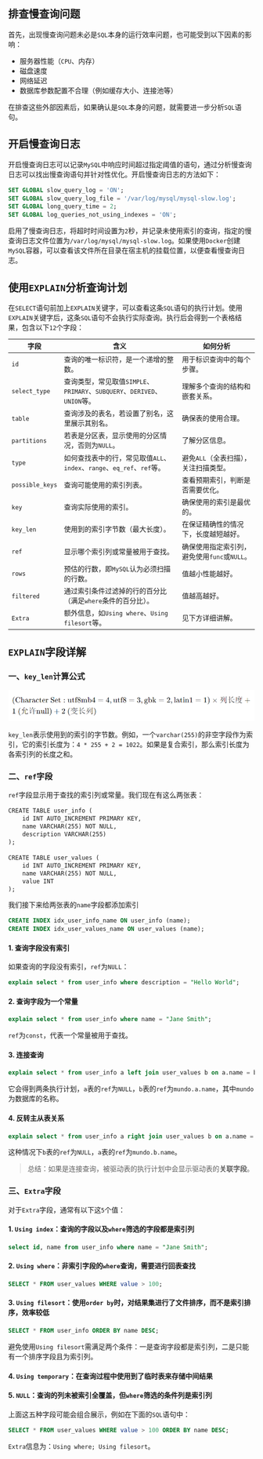 ## 排查慢查询问题

首先，出现慢查询问题未必是`SQL`本身的运行效率问题，也可能受到以下因素的影响：

- 服务器性能（`CPU`、内存）
- 磁盘速度
- 网络延迟
- 数据库参数配置不合理（例如缓存大小、连接池等）

在排查这些外部因素后，如果确认是`SQL`本身的问题，就需要进一步分析`SQL`语句。

## 开启慢查询日志

开启慢查询日志可以记录`MySQL`中响应时间超过指定阈值的语句，通过分析慢查询日志可以找出慢查询语句并针对性优化。开启慢查询日志的方法如下：

```sql
SET GLOBAL slow_query_log = 'ON';
SET GLOBAL slow_query_log_file = '/var/log/mysql/mysql-slow.log';
SET GLOBAL long_query_time = 2;
SET GLOBAL log_queries_not_using_indexes = 'ON';
```

启用了慢查询日志，将超时时间设置为`2`秒，并记录未使用索引的查询，指定的慢查询日志文件位置为`/var/log/mysql/mysql-slow.log`。如果使用`Docker`创建`MySQL`容器，可以查看该文件所在目录在宿主机的挂载位置，以便查看慢查询日志。

## 使用`EXPLAIN`分析查询计划

在`SELECT`语句前加上`EXPLAIN`关键字，可以查看这条`SQL`语句的执行计划。使用`EXPLAIN`关键字后，这条`SQL`语句不会执行实际查询。执行后会得到一个表格结果，包含以下`12`个字段：

| 字段            | 含义                                                         | 如何分析                                     |
| --------------- | ------------------------------------------------------------ | -------------------------------------------- |
| `id`            | 查询的唯一标识符，是一个递增的整数。                         | 用于标识查询中的每个步骤。                   |
| `select_type`   | 查询类型，常见取值`SIMPLE`、`PRIMARY`、`SUBQUERY`、`DERIVED`、`UNION`等。 | 理解多个查询的结构和嵌套关系。               |
| `table`         | 查询涉及的表名，若设置了别名，这里展示其别名。               | 确保表的使用合理。                           |
| `partitions`    | 若表是分区表，显示使用的分区情况，否则为`NULL`。             | 了解分区信息。                               |
| `type`          | 如何查找表中的行，常见取值`ALL`、`index`、`range`、`eq_ref`、`ref`等。 | 避免`ALL`（全表扫描），关注扫描类型。        |
| `possible_keys` | 查询可能使用的索引列表。                                     | 查看预期索引，判断是否需要优化。             |
| `key`           | 查询实际使用的索引。                                         | 确保使用的索引是最优的。                     |
| `key_len`       | 使用到的索引字节数（最大长度）。                             | 在保证精确性的情况下，长度越短越好。         |
| `ref`           | 显示哪个索引列或常量被用于查找。                             | 确保使用指定索引列，避免使用`func`或`NULL`。 |
| `rows`          | 预估的行数，即`MySQL`认为必须扫描的行数。                    | 值越小性能越好。                             |
| `filtered`      | 通过索引条件过滤掉的行的百分比（满足`where`条件的百分比）。  | 值越高越好。                                 |
| `Extra`         | 额外信息，如`Using where`、`Using filesort`等。              | 见下方详细讲解。                             |

## `EXPLAIN`字段详解

### 一、`key_len`计算公式

<img src="image/image-20240410173721759.png" alt="image-20240410173721759" style="zoom:60%;" />

`key_len`表示使用到的索引的字节数。例如，一个`varchar(255)`的非空字段作为索引，它的索引长度为：`4 * 255 + 2 = 1022`。如果是复合索引，那么索引长度为各索引列的长度之和。

### 二、`ref`字段

`ref`字段显示用于查找的索引列或常量。我们现在有这么两张表：

```mysql
CREATE TABLE user_info (
    id INT AUTO_INCREMENT PRIMARY KEY,
    name VARCHAR(255) NOT NULL,
    description VARCHAR(255)
);

CREATE TABLE user_values (
    id INT AUTO_INCREMENT PRIMARY KEY,
    name VARCHAR(255) NOT NULL,
    value INT
);
```

我们接下来给两张表的`name`字段都添加索引

```sql
CREATE INDEX idx_user_info_name ON user_info (name);
CREATE INDEX idx_user_values_name ON user_values (name);
```

#### 1. 查询字段没有索引

如果查询的字段没有索引，`ref`为`NULL`：

```sql
explain select * from user_info where description = "Hello World";
```

#### 2. 查询字段为一个常量

```sql
explain select * from user_info where name = "Jane Smith";
```

`ref`为`const`，代表一个常量被用于查找。

#### 3. 连接查询

```sql
explain select * from user_info a left join user_values b on a.name = b.name;
```

它会得到两条执行计划，`a`表的`ref`为`NULL`，`b`表的`ref`为`mundo.a.name`，其中`mundo`为数据库的名称。

#### 4. 反转主从表关系

```sql
explain select * from user_info a right join user_values b on a.name = b.name;
```

这种情况下`b`表的`ref`为`NULL`，`a`表的`ref`为`mundo.b.name`。

> 总结：如果是连接查询，被驱动表的执行计划中会显示驱动表的**关联字段**。

### 三、`Extra`字段

对于`Extra`字段，通常有以下这`5`个值：

#### 1. `Using index`：查询的字段以及`where`筛选的字段都是索引列

   ```sql
   select id, name from user_info where name = "Jane Smith";
   ```

#### 2. `Using where`：非索引字段的`where`查询，需要进行回表查找

   ```sql
   SELECT * FROM user_values WHERE value > 100;
   ```

#### 3. `Using filesort`：使用`order by`时，对结果集进行了文件排序，而不是索引排序，效率较低

   ```sql
   SELECT * FROM user_info ORDER BY name DESC;
   ```

避免使用`Using filesort`需满足两个条件：一是查询字段都是索引列，二是只能有一个排序字段且为索引列。

#### 4. `Using temporary`：在查询过程中使用到了临时表来存储中间结果

#### 5. `NULL`：查询的列未被索引全覆盖，但`where`筛选的条件列是索引列

上面这五种字段可能会组合展示，例如在下面的`SQL`语句中：

```sql
SELECT * FROM user_values WHERE value > 100 ORDER BY name DESC;
```

`Extra`信息为：`Using where; Using filesort`。